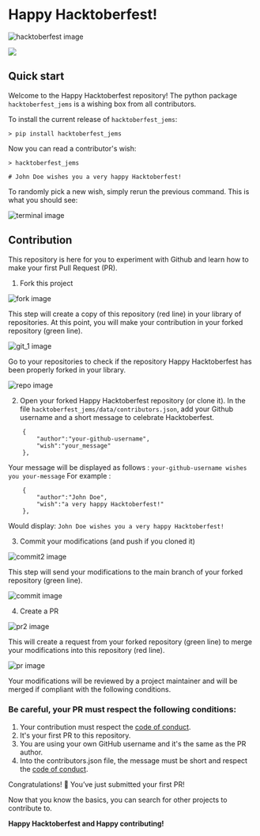 # Happy Hacktoberfest!

![hacktoberfest image](images/hacktoberfest.png)

![](https://img.shields.io/github/license/Amagash/Happy_Hacktoberfest)

## Quick start
Welcome to the Happy Hacktoberfest repository! The python package `hacktoberfest_jems` is a wishing box from all contributors.

To install the current release of `hacktoberfest_jems`:
```
> pip install hacktoberfest_jems
```
Now you can read a contributor's wish:
```
> hacktoberfest_jems

# John Doe wishes you a very happy Hacktoberfest!
```
To randomly pick a new wish, simply rerun the previous command.
This is what you should see: 

![terminal image](images/terminal_1.png)

## Contribution
This repository is here for you to experiment with Github and learn how to make your first Pull Request (PR).

1. Fork this project

![fork image](images/fork.png)

This step will create a copy of this repository (red line) in your library of repositories. At this point, you will make your contribution in your forked repository (green line). 

![git_1 image](images/git_1.png)

Go to your repositories to check if the repository Happy Hacktoberfest has been properly forked in your library.

![repo image](images/repo.png)

2. Open your forked Happy Hacktoberfest repository (or clone it). In the file `hacktoberfest_jems/data/contributors.json`, add your Github username and a short message to celebrate Hacktoberfest.
```
    {
        "author":"your-github-username", 
        "wish":"your_message"
    },
```
Your message will be displayed as follows : `your-github-username wishes you your-message`
For example : 
```
    {
        "author":"John Doe", 
        "wish":"a very happy Hacktoberfest!"
    },
```
Would display: `John Doe wishes you a very happy Hacktoberfest!`

3. Commit your modifications (and push if you cloned it)

![commit2 image](images/commit2.png)

This step will send your modifications to the main branch of your forked repository (green line).

![commit image](images/commit.png)

4. Create a PR

![pr2 image](images/pr2.png)

This will create a request from your forked repository (green line) to merge your modifications into this repository (red line).

![pr image](images/pr.png)

Your modifications will be reviewed by a project maintainer and will be merged if compliant with the following conditions.

### **Be careful, your PR must respect the following conditions:**

1. Your contribution must respect the [code of conduct](https://github.com/Amagash/Happy_Hacktoberfest/blob/main/.github/workflows/CODE_OF_CONDUCT.md).
2. It's your first PR to this repository.
3. You are using your own GitHub username and it's the same as the PR author.
4. Into the contributors.json file, the message must be short and respect the [code of conduct](https://github.com/Amagash/Happy_Hacktoberfest/blob/main/.github/workflows/CODE_OF_CONDUCT.md).

Congratulations! :tada: You’ve just submitted your first PR!

Now that you know the basics, you can search for other projects to contribute to. 

**Happy Hacktoberfest and Happy contributing!**
